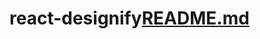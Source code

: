 # react-designify[README.md](https://github.com/chandanpayra980034/react-designify/files/10849973/README.md)
